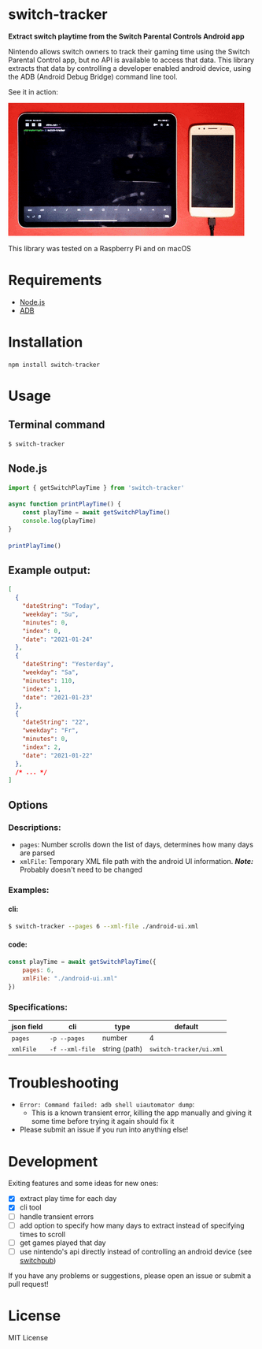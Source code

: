 # switch-tracker

**Extract switch playtime from the Switch Parental Controls Android app**

Nintendo allows switch owners to track their gaming time using the Switch Parental Control app, but no API is available to access that data. This library extracts that data by controlling a developer enabled android device, using the ADB (Android Debug Bridge) command line tool.

See it in action:

![Phone being controlled remotely to extract the playtime data](./demo.gif)

This library was tested on a Raspberry Pi and on macOS

# Requirements

* [Node.js](https://nodejs.org/)
* [ADB](https://developer.android.com/studio/releases/platform-tools)

# Installation

`npm install switch-tracker`

# Usage

## Terminal command

```bash
$ switch-tracker
```

## Node.js

```ts
import { getSwitchPlayTime } from 'switch-tracker'

async function printPlayTime() {
    const playTime = await getSwitchPlayTime()
    console.log(playTime)
}

printPlayTime()
```

## Example output:

```json
[
  {
    "dateString": "Today",
    "weekday": "Su",
    "minutes": 0,
    "index": 0,
    "date": "2021-01-24"
  },
  {
    "dateString": "Yesterday",
    "weekday": "Sa",
    "minutes": 110,
    "index": 1,
    "date": "2021-01-23"
  },
  {
    "dateString": "22",
    "weekday": "Fr",
    "minutes": 0,
    "index": 2,
    "date": "2021-01-22"
  },
  /* ... */
]
```

## Options


### Descriptions:

* `pages`: Number scrolls down the list of days, determines how many days are parsed
* `xmlFile`: Temporary XML file path with the android UI information. _**Note:**_ Probably doesn't need to be changed

### Examples:

#### cli:

```bash
$ switch-tracker --pages 6 --xml-file ./android-ui.xml
```

#### code:

```js
const playTime = await getSwitchPlayTime({
    pages: 6,
    xmlFile: "./android-ui.xml"
})
```

### Specifications:

| json field | cli             | type          | default                 |
| ---------- | --------------- | ------------- | ----------------------- |
| `pages`    | `-p --pages`    | number        | 4                       |
| `xmlFile`  | `-f --xml-file` | string (path) | `switch-tracker/ui.xml` |

# Troubleshooting

* `Error: Command failed: adb shell uiautomator dump`:
   *  This is a known transient error, killing the app manually and giving it some time before trying it again should fix it
* Please submit an issue if you run into anything else!  

# Development

Exiting features and some ideas for new ones:

- [x] extract play time for each day
- [x] cli tool
- [ ] handle transient errors
- [ ] add option to specify how many days to extract instead of specifying times to scroll
- [ ] get games played that day
- [ ] use nintendo's api directly instead of controlling an android device (see [switchpub](https://github.com/cleverdevil/switchpub))

If you have any problems or suggestions, please open an issue or submit a pull request!

# License

MIT License
